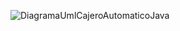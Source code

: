 ![DiagramaUmlCajeroAutomaticoJava](https://github.com/andres11152/ATM/assets/88064359/37e5ee8b-66c1-4545-929c-21942b9e2a3e)
